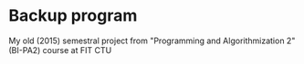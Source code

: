 # Backup program 
My old (2015) semestral project from "Programming and Algorithmization 2" (BI-PA2) course at FIT CTU


